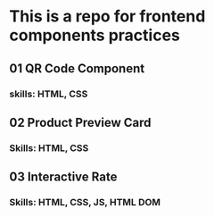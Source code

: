 # This is a repo for frontend components practices

## 01 QR Code Component

### skills: HTML, CSS

## 02 Product Preview Card

### Skills: HTML, CSS

## 03 Interactive Rate

### Skills: HTML, CSS, JS, HTML DOM
